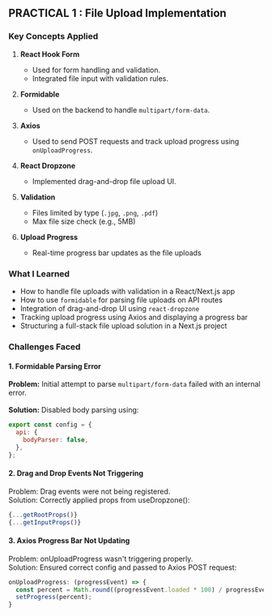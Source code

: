 ## PRACTICAL 1 : File Upload Implementation

### Key Concepts Applied

1. **React Hook Form**
   - Used for form handling and validation.
   - Integrated file input with validation rules.

2. **Formidable**
   - Used on the backend to handle `multipart/form-data`.

3. **Axios**
   - Used to send POST requests and track upload progress using `onUploadProgress`.

4. **React Dropzone**
   - Implemented drag-and-drop file upload UI.

5. **Validation**
   - Files limited by type (`.jpg`, `.png`, `.pdf`)
   - Max file size check (e.g., 5MB)

6. **Upload Progress**
   - Real-time progress bar updates as the file uploads

### What I Learned

- How to handle file uploads with validation in a React/Next.js app
- How to use `formidable` for parsing file uploads on API routes
- Integration of drag-and-drop UI using `react-dropzone`
- Tracking upload progress using Axios and displaying a progress bar
- Structuring a full-stack file upload solution in a Next.js project

### Challenges Faced

#### 1. Formidable Parsing Error
**Problem:** Initial attempt to parse `multipart/form-data` failed with an internal error.<br>  
**Solution:** Disabled body parsing using:
```js
export const config = {
  api: {
    bodyParser: false,
  },
};
```

#### 2. Drag and Drop Events Not Triggering
Problem: Drag events were not being registered.<br>
Solution: Correctly applied props from useDropzone():
```js
{...getRootProps()}
{...getInputProps()}
```

#### 3. Axios Progress Bar Not Updating
Problem: onUploadProgress wasn't triggering properly.<br>
Solution: Ensured correct config and passed to Axios POST request:
```js
onUploadProgress: (progressEvent) => {
  const percent = Math.round((progressEvent.loaded * 100) / progressEvent.total);
  setProgress(percent);
}
```
